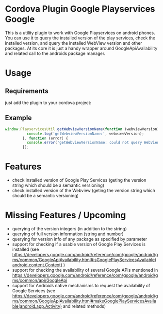 Cordova Plugin Google Playservices Google
======

This is a utility plugin to work with Google Playservices on android phones. You can use it to query the installed 
version of the play services, check the installed version, and query the installed WebView version and other packages.
At its core it is just a handy wrapper around GoogleApiAvailability and related call to the androids package manager.

# Usage
## Requirements 
just add the plugin to your cordova project:

## Example
```javascript
window.PlayservicesUtil.getWebviewVersionName(function (webviewVersion) {
          console.log('getWebviewVersionName:', webviewVersion);
        }, function (error) {
          console.error('getWebviewVersionName: could not query WebViewVersionName', error);
        });
```

# Features
- check installed version of Google Play Services (geting the version string which should be a semantic versioning)
- check installed version of the Webview (geting the version string which should be a semantic versioning)

# Missing Features / Upcoming
- querying of the version integers (in addition to the string)
- querying of full version information (string and number)
- querying for version info of any package as specified by parameter
- support for checking if a usable version of Google Play Services is installed 
  (see https://developers.google.com/android/reference/com/google/android/gms/common/GoogleApiAvailability.html#isGooglePlayServicesAvailable(android.content.Context) )
- support for checking the availability of several Google APIs mentioned in 
  https://developers.google.com/android/reference/com/google/android/gms/common/api/GoogleApi
- support for Androids native mechanisms to request the availability of Google Services 
  (see https://developers.google.com/android/reference/com/google/android/gms/common/GoogleApiAvailability.html#makeGooglePlayServicesAvailable(android.app.Activity)
  and related methods)
  
